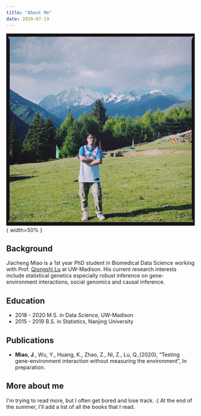 ```yaml
---
title: "About Me"
date: 2020-07-19
---
```


![alt text](https://github.com/jmiao24/personal_website/blob/master/content/avatar.JPG?raw=true){ width=50% }

## Background
Jiacheng Miao is a 1st year PhD student in Biomedical Data Science working with Prof. [Qiongshi Lu](http://qlu-lab.org/) at UW-Madison. His current research interests include statistical genetics especially robust inference on gene-environment interactions, social genomics and causal inference.

## Education

* 2018 - 2020 M.S. in Data Science, UW-Madison
* 2015 - 2019 B.S. in Statistics, Nanjing University


## Publications
* **Miao, J**., Wu, Y., Huang, K., Zhao, Z., Ni, Z., Lu, Q.,(2020), “Testing gene-environment interaction without measuring the environment”, In preparation.

## More about me
I'm trying to read more, but I often get bored and lose track. :( At the end of the summer, I'll add a list of all the books that I read.
